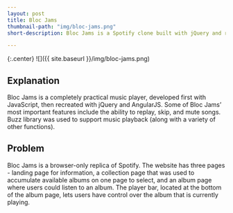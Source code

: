 ```yaml
---
layout: post
title: Bloc Jams
thumbnail-path: "img/bloc-jams.png"
short-description: Bloc Jams is a Spotify clone built with jQuery and rebuilt with AngularJS.

---
```

{:.center}
![]({{ site.baseurl }}/img/bloc-jams.png)

## Explanation

Bloc Jams is a completely practical music player, developed first with JavaScript, then recreated with jQuery and AngularJS. Some of Bloc Jams’ most important features include the ability to replay, skip, and mute songs. Buzz library was used to support music playback (along with a variety of other functions).
 
## Problem
 
Bloc Jams is a browser-only replica of Spotify. The website has three pages - landing page for information, a collection page that was used to accumulate available albums on one page to select, and an album page where users could listen to an album. The player bar, located at the bottom of the album page, lets users have control over the album that is currently playing.